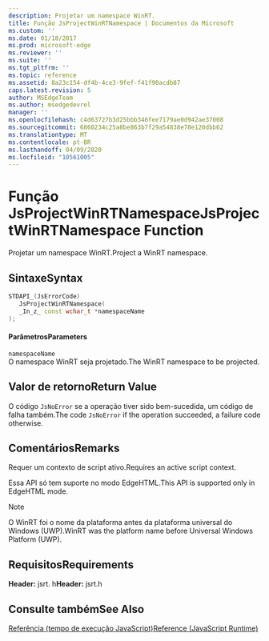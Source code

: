 ```yaml
---
description: Projetar um namespace WinRT.
title: Função JsProjectWinRTNamespace | Documentos da Microsoft
ms.custom: ''
ms.date: 01/18/2017
ms.prod: microsoft-edge
ms.reviewer: ''
ms.suite: ''
ms.tgt_pltfrm: ''
ms.topic: reference
ms.assetid: 8a23c154-df4b-4ce3-9fef-f41f90acdb87
caps.latest.revision: 5
author: MSEdgeTeam
ms.author: msedgedevrel
manager: ''
ms.openlocfilehash: c4d63727b3d25bbb346fee7179ae0d942ae37008
ms.sourcegitcommit: 6860234c25a8be863b7f29a54838e78e120dbb62
ms.translationtype: MT
ms.contentlocale: pt-BR
ms.lasthandoff: 04/09/2020
ms.locfileid: "10561005"
---
```

# <span data-ttu-id="d2055-103">Função JsProjectWinRTNamespace</span><span class="sxs-lookup"><span data-stu-id="d2055-103">JsProjectWinRTNamespace Function</span></span>
<span data-ttu-id="d2055-104">Projetar um namespace WinRT.</span><span class="sxs-lookup"><span data-stu-id="d2055-104">Project a WinRT namespace.</span></span>  
  
## <span data-ttu-id="d2055-105">Sintaxe</span><span class="sxs-lookup"><span data-stu-id="d2055-105">Syntax</span></span>  
  
```cpp  
STDAPI_(JsErrorCode)  
   JsProjectWinRTNamespace(  
   _In_z_ const wchar_t *namespaceName  
);  
```  
  
#### <span data-ttu-id="d2055-106">Parâmetros</span><span class="sxs-lookup"><span data-stu-id="d2055-106">Parameters</span></span>  
 `namespaceName`  
 <span data-ttu-id="d2055-107">O namespace WinRT seja projetado.</span><span class="sxs-lookup"><span data-stu-id="d2055-107">The WinRT namespace to be projected.</span></span>  
  
## <span data-ttu-id="d2055-108">Valor de retorno</span><span class="sxs-lookup"><span data-stu-id="d2055-108">Return Value</span></span>  
 <span data-ttu-id="d2055-109">O código `JsNoError` se a operação tiver sido bem-sucedida, um código de falha também.</span><span class="sxs-lookup"><span data-stu-id="d2055-109">The code `JsNoError` if the operation succeeded, a failure code otherwise.</span></span>  
  
## <span data-ttu-id="d2055-110">Comentários</span><span class="sxs-lookup"><span data-stu-id="d2055-110">Remarks</span></span>  
 <span data-ttu-id="d2055-111">Requer um contexto de script ativo.</span><span class="sxs-lookup"><span data-stu-id="d2055-111">Requires an active script context.</span></span>  
  
 <span data-ttu-id="d2055-112">Essa API só tem suporte no modo EdgeHTML.</span><span class="sxs-lookup"><span data-stu-id="d2055-112">This API is supported only in EdgeHTML mode.</span></span>  
  
> [!NOTE]
>  <span data-ttu-id="d2055-113">O WinRT foi o nome da plataforma antes da plataforma universal do Windows (UWP).</span><span class="sxs-lookup"><span data-stu-id="d2055-113">WinRT was the platform name before Universal Windows Platform (UWP).</span></span>  
  
## <span data-ttu-id="d2055-114">Requisitos</span><span class="sxs-lookup"><span data-stu-id="d2055-114">Requirements</span></span>  
 <span data-ttu-id="d2055-115">**Header:** jsrt. h</span><span class="sxs-lookup"><span data-stu-id="d2055-115">**Header:** jsrt.h</span></span>  
  
## <span data-ttu-id="d2055-116">Consulte também</span><span class="sxs-lookup"><span data-stu-id="d2055-116">See Also</span></span>  
 [<span data-ttu-id="d2055-117">Referência (tempo de execução JavaScript)</span><span class="sxs-lookup"><span data-stu-id="d2055-117">Reference (JavaScript Runtime)</span></span>](../chakra-hosting/reference-javascript-runtime.md)